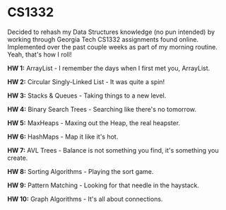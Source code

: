 # CS1332

Decided to rehash my Data Structures knowledge (no pun intended) by working through Georgia Tech CS1332 assignments found online. 
Implemented over the past couple weeks as part of my morning routine. Yeah, that's how I roll!

__HW 1:__ ArrayList - I remember the days when I first met you, ArrayList.

__HW 2:__ Circular Singly-Linked List - It was quite a spin!

__HW 3:__ Stacks & Queues - Taking things to a new level.

__HW 4:__ Binary Search Trees - Searching like there's no tomorrow.

__HW 5:__ MaxHeaps - Maxing out the Heap, the real heapster.

__HW 6:__ HashMaps - Map it like it's hot.

__HW 7:__ AVL Trees - Balance is not something you find, it's something you create.

__HW 8:__ Sorting Algorithms - Playing the sort game.

__HW 9:__ Pattern Matching - Looking for that needle in the haystack.

__HW 10:__ Graph Algorithms - It's all about connections.
